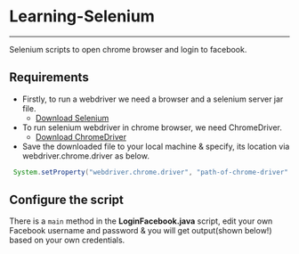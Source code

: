 # Learning-Selenium

-----
Selenium scripts to open chrome browser and login to facebook.<br >
## Requirements ##
* Firstly, to run a webdriver we need a browser and a selenium server jar file.<br >
  * [Download Selenium](http://www.seleniumhq.org/download/) <br >
* To run selenium webdriver in chrome browser, we need ChromeDriver.<br >
  * [Download ChromeDriver](https://sites.google.com/a/chromium.org/chromedriver/downloads)<br >
* Save the downloaded file to your local machine & specify, its location via webdriver.chrome.driver as below.<br >
 ```java
  System.setProperty("webdriver.chrome.driver", "path-of-chrome-driver" + "chromedriver.exe");
 ``` 
 ## Configure the script ##
There is a ``` main ``` method in the **LoginFacebook.java** script, edit your own Facebook username and password & you will get   output(shown below!) based on your own credentials.<br >
 [](LoginFacebook.PNG)
 
